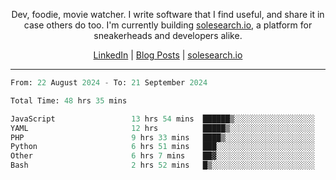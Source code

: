 <p align="center">Dev, foodie, movie watcher. I write software that I find useful, and share it in case others do too. I'm currently building <a href="https://solesearch.io">solesearch.io</a>, a platform for sneakerheads and developers alike.</p>
<p align="center">
  <a href="https://www.linkedin.com/in/peter-rauscher">LinkedIn</a>
  |
  <a href="https://dev.to/peterrauscher">Blog Posts</a>
  |
  <a href="https://solesearch.io">solesearch.io</a>
</p>
<hr/>
<!--START_SECTION:waka-->

```python
From: 22 August 2024 - To: 21 September 2024

Total Time: 48 hrs 35 mins

JavaScript                 13 hrs 54 mins  ██████▒░░░░░░░░░░░░░░░░░░   25.42 %
YAML                       12 hrs          █████▒░░░░░░░░░░░░░░░░░░░   21.93 %
PHP                        9 hrs 33 mins   ████▒░░░░░░░░░░░░░░░░░░░░   17.47 %
Python                     6 hrs 51 mins   ███░░░░░░░░░░░░░░░░░░░░░░   12.53 %
Other                      6 hrs 7 mins    ██▓░░░░░░░░░░░░░░░░░░░░░░   11.20 %
Bash                       2 hrs 52 mins   █▒░░░░░░░░░░░░░░░░░░░░░░░   05.25 %
```

<!--END_SECTION:waka-->
